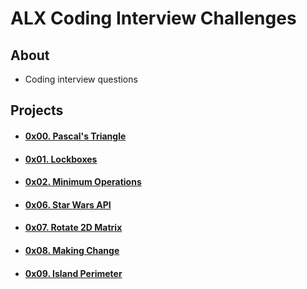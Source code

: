 # ALX Coding Interview Challenges

## About
- Coding interview questions

## Projects
- #### [0x00. Pascal's Triangle](0x00-pascal_triangle)
- #### [0x01. Lockboxes](0x01-lockboxes)
- #### [0x02. Minimum Operations](0x02-minimum_operations)
- #### [0x06. Star Wars API](0x06-starwars_api)
- #### [0x07. Rotate 2D Matrix](0x07-rotate_2d_matrix)
- #### [0x08. Making Change](0x08-making_change)
- #### [0x09. Island Perimeter](0x09-island_perimeter)
